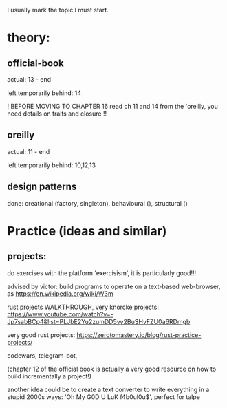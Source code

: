 I usually mark the topic I must start.

# theory:

## official-book

actual: 13 - end

left temporarily behind: 14

! BEFORE MOVING TO CHAPTER 16 read ch 11 and 14 from the 'oreilly, you need details on traits and closure !!

## oreilly

actual: 11 - end

left temporarily behind: 10,12,13

## design patterns

done: creational (factory, singleton), behavioural (), structural ()

# Practice (ideas and similar)

## projects:

do exercises with the platform 'exercisism', it is particularly good!!!

advised by victor: build programs to operate on a text-based web-browser, as
https://en.wikipedia.org/wiki/W3m

rust projects WALKTHROUGH, very knorcke projects:
https://www.youtube.com/watch?v=-Jp7sabBCp4&list=PLJbE2Yu2zumDD5vy2BuSHvFZU0a6RDmgb

very good rust projects: https://zerotomastery.io/blog/rust-practice-projects/

codewars, telegram-bot, 

(chapter 12 of the official book is actually a very good resource on how to build incrementally a project!)

another idea could be to create a text converter to write everything in a stupid 2000s ways:
'Oh My G0D U LuK f4b0ul0u$', perfect for talpe

